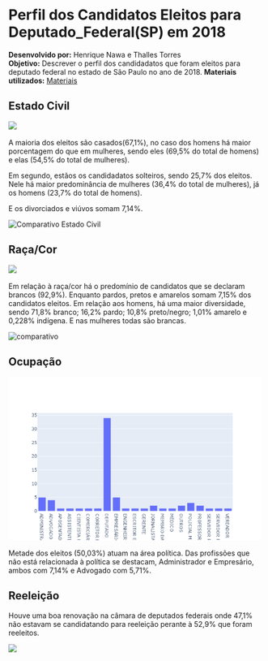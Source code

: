 # Perfil dos Candidatos Eleitos para Deputado_Federal(SP) em 2018
**Desenvolvido por:** Henrique Nawa e Thalles Torres</br>
**Objetivo:** Descrever o perfil dos candidadatos que foram eleitos para deputado federal no estado de São Paulo no ano de 2018.
**Materiais utilizados:** [Materiais](https://github.com/HenriqueNawa/Perfil_Candidatos_Eleitos_Deputado_Federal_SP_2018/tree/main/Materiais)
<h2>Estado Civil</h2>

<img src="https://github.com/HenriqueNawa/Perfil_Candidatos_Eleitos_Deputado_Federal_SP_2018/blob/main/Gr%C3%A1ficos/estado_civil.png"  width="500">

A maioria dos eleitos são casados(67,1%), no caso dos homens há maior porcentagem do que em mulheres, sendo eles (69,5% do total de homens) e elas (54,5% do total de mulheres). 

Em segundo, estãos os candidadatos solteiros, sendo 25,7% dos eleitos. Nele há maior predominância de mulheres (36,4% do total de mulheres), já os homens (23,7% do total de homens).

E os divorciados e viúvos somam 7,14%.

![Comparativo Estado Civil](https://github.com/HenriqueNawa/Perfil_Candidatos_Eleitos_Deputado_Federal_SP_2018/blob/main/Gr%C3%A1ficos/comparativo_estado_civil.jpg)
<h2>Raça/Cor</h2>

<img src="https://github.com/HenriqueNawa/Perfil_Candidatos_Eleitos_Deputado_Federal_SP_2018/blob/main/Gr%C3%A1ficos/raca_candidatos.png"  width="500">


Em relação à raça/cor há o predomínio de candidatos que se declaram brancos (92,9%). Enquanto pardos, pretos e amarelos somam 7,15% dos candidatos eleitos. Em relação aos homens, há uma maior diversidade, sendo 71,8% branco; 16,2% pardo; 10,8% preto/negro; 1,01% amarelo e 0,228% indígena. E nas mulheres todas são brancas.

![comparativo](https://github.com/HenriqueNawa/Perfil_Candidatos_Eleitos_Deputado_Federal_SP_2018/blob/main/Gr%C3%A1ficos/comparativo_raca.jpg)

<h2>Ocupação</h2>

<img src="https://github.com/HenriqueNawa/Perfil_Candidatos_Eleitos_Deputado_Federal_SP_2018/blob/main/Gr%C3%A1ficos/ocupacao.png"  width="500">


Metade dos eleitos (50,03%) atuam na área política. Das profissões que não está relacionada à política se destacam, Administrador e Empresário, ambos com 7,14% e Advogado com 5,71%.

<h2>Reeleição</h2>

Houve uma boa renovação na câmara de deputados federais onde 47,1% não estavam se candidatando para reeleição perante à 52,9% que foram reeleitos.

<img src="https://github.com/HenriqueNawa/Perfil_Candidatos_Eleitos_Deputado_Federal_SP_2018/blob/main/Gr%C3%A1ficos/reeleicao.png" width="500">
